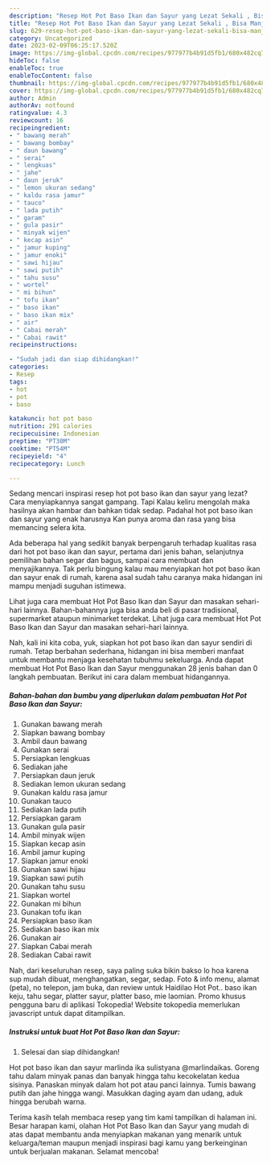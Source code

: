 ```yaml
---
description: "Resep Hot Pot Baso Ikan dan Sayur yang Lezat Sekali , Bisa Manjain Lidah"
title: "Resep Hot Pot Baso Ikan dan Sayur yang Lezat Sekali , Bisa Manjain Lidah"
slug: 629-resep-hot-pot-baso-ikan-dan-sayur-yang-lezat-sekali-bisa-manjain-lidah
category: Uncategorized
date: 2023-02-09T06:25:17.520Z
image: https://img-global.cpcdn.com/recipes/977977b4b91d5fb1/680x482cq70/hot-pot-baso-ikan-dan-sayur-foto-resep-utama.jpg
hideToc: false
enableToc: true
enableTocContent: false
thumbnail: https://img-global.cpcdn.com/recipes/977977b4b91d5fb1/680x482cq70/hot-pot-baso-ikan-dan-sayur-foto-resep-utama.jpg
cover: https://img-global.cpcdn.com/recipes/977977b4b91d5fb1/680x482cq70/hot-pot-baso-ikan-dan-sayur-foto-resep-utama.jpg
author: Admin
authorAv: notfound
ratingvalue: 4.3
reviewcount: 16
recipeingredient:
- " bawang merah"
- " bawang bombay"
- " daun bawang"
- " serai"
- " lengkuas"
- " jahe"
- " daun jeruk"
- " lemon ukuran sedang"
- " kaldu rasa jamur"
- " tauco"
- " lada putih"
- " garam"
- " gula pasir"
- " minyak wijen"
- " kecap asin"
- " jamur kuping"
- " jamur enoki"
- " sawi hijau"
- " sawi putih"
- " tahu susu"
- " wortel"
- " mi bihun"
- " tofu ikan"
- " baso ikan"
- " baso ikan mix"
- " air"
- " Cabai merah"
- " Cabai rawit"
recipeinstructions:

- "Sudah jadi dan siap dihidangkan!"
categories:
- Resep
tags:
- hot
- pot
- baso

katakunci: hot pot baso 
nutrition: 291 calories
recipecuisine: Indonesian
preptime: "PT30M"
cooktime: "PT54M"
recipeyield: "4"
recipecategory: Lunch

---
```



Sedang mencari inspirasi resep hot pot baso ikan dan sayur yang lezat? Cara menyiapkannya sangat gampang. Tapi Kalau keliru mengolah maka hasilnya akan hambar dan bahkan tidak sedap. Padahal hot pot baso ikan dan sayur yang enak harusnya Kan punya aroma dan rasa yang bisa memancing selera kita.


Ada beberapa hal yang sedikit banyak berpengaruh terhadap kualitas rasa dari hot pot baso ikan dan sayur, pertama dari jenis bahan, selanjutnya pemilihan bahan segar dan bagus, sampai cara membuat dan menyajikannya. Tak perlu bingung kalau mau menyiapkan hot pot baso ikan dan sayur enak di rumah, karena asal sudah tahu caranya maka hidangan ini mampu menjadi suguhan istimewa.

Lihat juga cara membuat Hot Pot Baso Ikan dan Sayur dan masakan sehari-hari lainnya. Bahan-bahannya juga bisa anda beli di pasar tradisional, supermarket ataupun minimarket terdekat. Lihat juga cara membuat Hot Pot Baso Ikan dan Sayur dan masakan sehari-hari lainnya.


Nah, kali ini kita coba, yuk, siapkan hot pot baso ikan dan sayur sendiri di rumah. Tetap berbahan sederhana, hidangan ini bisa memberi manfaat untuk membantu menjaga kesehatan tubuhmu sekeluarga. Anda dapat membuat Hot Pot Baso Ikan dan Sayur menggunakan 28 jenis bahan dan 0 langkah pembuatan. Berikut ini cara dalam membuat hidangannya.

<!--inarticleads1-->

##### Bahan-bahan dan bumbu yang diperlukan dalam pembuatan Hot Pot Baso Ikan dan Sayur:

1. Gunakan  bawang merah
1. Siapkan  bawang bombay
1. Ambil  daun bawang
1. Gunakan  serai
1. Persiapkan  lengkuas
1. Sediakan  jahe
1. Persiapkan  daun jeruk
1. Sediakan  lemon ukuran sedang
1. Gunakan  kaldu rasa jamur
1. Gunakan  tauco
1. Sediakan  lada putih
1. Persiapkan  garam
1. Gunakan  gula pasir
1. Ambil  minyak wijen
1. Siapkan  kecap asin
1. Ambil  jamur kuping
1. Siapkan  jamur enoki
1. Gunakan  sawi hijau
1. Siapkan  sawi putih
1. Gunakan  tahu susu
1. Siapkan  wortel
1. Gunakan  mi bihun
1. Gunakan  tofu ikan
1. Persiapkan  baso ikan
1. Sediakan  baso ikan mix
1. Gunakan  air
1. Siapkan  Cabai merah
1. Sediakan  Cabai rawit


Nah, dari keseluruhan resep, saya paling suka bikin bakso lo hoa karena sup mudah dibuat, menghangatkan, segar, sedap. Foto &amp; info menu, alamat (peta), no telepon, jam buka, dan review untuk Haidilao Hot Pot.. baso ikan keju, tahu segar, platter sayur, platter baso, mie laomian. Promo khusus pengguna baru di aplikasi Tokopedia! Website tokopedia memerlukan javascript untuk dapat ditampilkan. 

<!--inarticleads2-->

##### Instruksi untuk buat Hot Pot Baso Ikan dan Sayur:


1. Selesai dan siap dihidangkan!

Hot pot baso ikan dan sayur marlinda ika sulistyana @marlindaikas. Goreng tahu dalam minyak panas dan banyak hingga tahu kecokelatan kedua sisinya. Panaskan minyak dalam hot pot atau panci lainnya. Tumis bawang putih dan jahe hingga wangi. Masukkan daging ayam dan udang, aduk hingga berubah warna. 

Terima kasih telah membaca resep yang tim kami tampilkan di halaman ini. Besar harapan kami, olahan Hot Pot Baso Ikan dan Sayur yang mudah di atas dapat membantu anda menyiapkan makanan yang menarik untuk keluarga/teman maupun menjadi inspirasi bagi kamu yang berkeinginan untuk berjualan makanan. Selamat mencoba!
